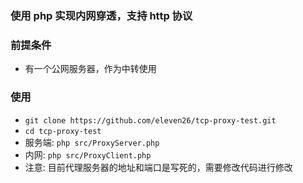 ### 使用 php 实现内网穿透，支持 http 协议

### 前提条件
* 有一个公网服务器，作为中转使用

### 使用
* `git clone https://github.com/eleven26/tcp-proxy-test.git`
* `cd tcp-proxy-test`
* 服务端: `php src/ProxyServer.php`
* 内网: `php src/ProxyClient.php`
* 注意: 目前代理服务器的地址和端口是写死的，需要修改代码进行修改